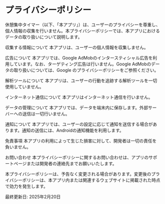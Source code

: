 # プライバシーポリシー

休憩集中タイマー（以下、「本アプリ」）は、ユーザーのプライバシーを尊重し、個人情報の収集を行いません。本プライバシーポリシーでは、本アプリにおけるデータの取り扱いについて説明します。

収集する情報について
本アプリは、ユーザーの個人情報を収集しません。

広告について
本アプリでは、Google AdMobのインタースティシャル広告を利用しています。なお、ターゲティング広告は行いません。Google AdMobのデータの取り扱いについては、Google のプライバシーポリシーをご参照ください。

解析ツールについて
本アプリは、ユーザーの行動を追跡する解析ツールを一切使用していません。

インターネット通信について
本アプリはインターネット通信を行いません。

データの管理について
本アプリでは、データを端末内に保存します。外部サーバーへの送信は一切行いません。

通知について
本アプリでは、ユーザーの設定に応じて通知を送信する場合があります。通知の送信には、Androidの通知機能を利用します。

免責事項
本アプリの利用によって生じた損害に対して、開発者は一切の責任を負いません。

お問い合わせ
本プライバシーポリシーに関するお問い合わせは、アプリのサポートページまたは開発者の連絡先までお願いいたします。

本プライバシーポリシーは、予告なく変更される場合があります。変更後のプライバシーポリシーは、本アプリ内または関連するウェブサイトに掲載された時点で効力を発生します。

最終更新日: 2025年2月20日
